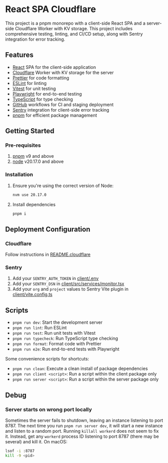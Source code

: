 # React SPA Cloudflare

This project is a pnpm monorepo with a client-side React SPA and a server-side Cloudflare Worker with KV storage. This project includes comprehensive testing, linting, and CI/CD setup, along with Sentry integration for error tracking.

## Features

- [React](https://react.dev) SPA for the client-side application
- [Cloudflare](https://cloudflare.com) Worker with KV storage for the server
- [Prettier](https://prettier.io/) for code formatting
- [ESLint](https://eslint.org/) for linting
- [Vitest](https://vitest.dev/) for unit testing
- [Playwright](https://playwright.dev/) for end-to-end testing
- [TypeScript](https://www.typescriptlang.org/) for type checking
- [GitHub](https://github.com) workflows for CI and staging deployment
- [Sentry](https://sentry.io/) integration for client-side error tracking
- [pnpm](https://pnpm.io) for efficient package management

## Getting Started

### Pre-requisites

1. [pnpm](https://pnpm.io/installation) v9 and above
2. [node](https://nodejs.org/en/download/package-manager/current) v20.17.0 and above

### Installation

1. Ensure you're using the correct version of Node:

   ```sh
   nvm use 20.17.0
   ```

2. Install dependencies

   ```sh
   pnpm i
   ```

## Deployment Configuration

### Cloudflare

Follow instructions in [README.cloudflare](./README.cloudflare/README.cloudflare.md)

### Sentry

1. Add your `SENTRY_AUTH_TOKEN` in [client/.env](./client/.env)
2. Add your `SENTRY_DSN` in [client/src/services/monitor.tsx](./client/src/services/monitor.tsx)
3. Add your `org` and `project` values to Sentry Vite plugin in [client/vite.config.ts](./client/vite.config.ts)

## Scripts

- `pnpm run dev`: Start the development server
- `pnpm run lint`: Run ESLint
- `pnpm run test`: Run unit tests with Vitest
- `pnpm run typecheck`: Run TypeScript type checking
- `pnpm run format`: Format code with Prettier
- `pnpm run e2e`: Run end-to-end tests with Playwright

Some convenience scripts for shortcuts:

- `pnpm run clean`: Execute a clean install of package dependencies
- `pnpm run client <script>`: Run a script within the client package only
- `pnpm run server <script>`: Run a script within the server package only

## Debug

### Server starts on wrong port locally

Sometimes the server fails to shutdown, leaving an instance listening to port 8787. The next time you run `pnpm run server dev`, it will start a new instance and listen to a random port. Running `killall workerd` does not seem to fix it. Instead, get any `workerd` process ID listening to port 8787 (there may be several) and kill it. On macOS:

```sh
lsof -i :8787
kill -9 <pid>
```
